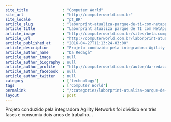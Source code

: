 ```yaml
---
site_title               : "Computer World"
site_url                 : "http://computerworld.com.br"
site_locale              : "pt_BR"
article_slug             : "laborprint-atualiza-parque-de-ti-com-netapp-vmware-e-palo-alto-networks"
article_title            : "Laborprint atualiza parque de TI com NetApp, VMware e Palo Alto Networks"
article_image            : "http://computerworld.com.br/sites/beta.computerworld.com.br/files/news_articles/seguranca_ponte_infraestrutura.jpg"
article_url              : "http://computerworld.com.br/laborprint-atualiza-parque-de-ti-com-netapp-vmware-e-palo-alto-networks"
article_published_at     : "2016-04-27T11:13:24-03:00"
article_description      : "Projeto conduzido pela integradora Agility Networks foi dividido em três fases e consumiu dois anos de trabalho..."
article_author_name      : "Da Redaçã"
article_author_image     : null
article_author_biography : null
article_author_profile   : "http://computerworld.com.br/autor/da-redacao"
article_author_facebook  : null
article_author_twitter   : null
category                 : ['technology']
tags                     : ['Computer World']
permalink                : "/:categories/laborprint-atualiza-parque-de-ti-com-netapp-vmware-e-palo-alto-networks/"
layout                   : post
---
```


Projeto conduzido pela integradora Agility Networks foi dividido em três fases e consumiu dois anos de trabalho...
